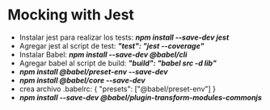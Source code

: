 # Mocking with Jest

- Instalar jest para realizar los tests:
  **_npm install --save-dev jest_**
- Agregar jest al script de test:
  **_"test": "jest --coverage"_**
- Instalar Babel:
  **_npm install --save-dev @babel/cli_**
- Agregar babel al script de build:
  **_"build": "babel src -d lib"_**
- **_npm install @babel/preset-env --save-dev_**
- **_npm install @babel/core --save-dev_**
- crea archivo .babelrc:
      {
        "presets": ["@babel/preset-env"]
      }
- **_npm install --save-dev @babel/plugin-transform-modules-commonjs_**

